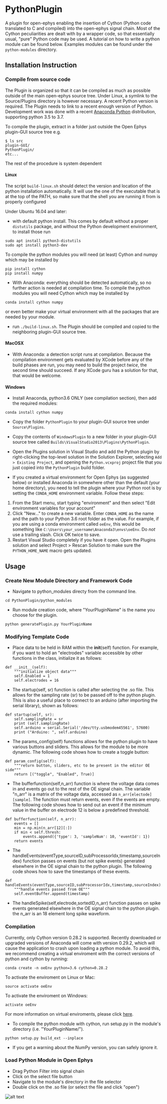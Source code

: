 # PythonPlugin

A plugin for open-ephys enabling the insertion of Cython (Python code translated to C and compiled) into the open-ephys signal chain.
Most of the Cython peculiarities are dealt with by a wrapper code, so that essentially usual, "pure" Python code may be used.
A tutorial on how to write a python module can be found below. Examples modules can be found under the `python-modules` directory.

## Installation Instruction

### Compile from source code

The Plugin is organized so that it can be compiled as much as possible outside of the main open-ephys source tree. Under Linux, a symlink to the Source/Plugins directory is however necessary.
A recent Python version is required.
The Plugin needs to link to a recent enough version of Python. Development work was done with a recent [Anaconda Python](https://www.continuum.io/why-anaconda) distribution, supporting python 3.5 to 3.7.

To compile the plugin, extract in a folder just outside the Open Ephys plugin-GUI source tree
e.g.

```
$ ls src
plugin-GUI/
PythonPlugin/
etc...
```

The rest of the procedure is system dependent

#### Linux

The script `build-linux.sh` should detect the version and location of the python installation automatically. It will use the one of the executable that is at the top of the PATH, so make sure that the shell you are running it from is properly configured

Under Ubuntu 16.04 and later:
- with default python install. This comes by default without a proper `distutils` package, and without the Python development environment, to install those run
```
sudo apt install python3-distutils
sudo apt install python3-dev
```

To compile the python modules you will need (at least) Cython and numpy which may be installed by
```
pip install cython
pip install numpy
```


- With Anaconda: everything should be detected automatically, so no further action is needed at compilation time.
To compile the python modules you will need Cython which may be installed by
```
conda install cython numpy
```
or even better make your virtual environment with all the packages that are needed by your module.

- run `./build-linux.sh`. The Plugin should be compiled and copied to the neighboring plugin-GUI source tree.

#### MacOSX
- With Anaconda: a detection script runs at compilation. Because the compilation environment gets evaluated by XCode before any of the build phases are run, you may need to build the project *twice*, the second time should succeed. If any XCode guru has a solution for that, that would be welcome.

#### Windows
- Install Anaconda, python3.6 ONLY (see compilation section), then add the required modules:
```
conda install cython numpy
```

- Copy the folder `PythonPlugin` to your plugin-GUI source tree under `Source\Plugins`.

- Copy the contents of `WindowsPlugin` to a new folder in your plugin-GUI source tree called `Builds\VisualStudio2013\Plugins\PythonPlugin`.

- Open the Plugins solution in Visual Studio and add the Python plugin by right-clicking the top-level solution in the Solution Explorer, selecting `Add > Existing Project`, and opening the `Python.vcxproj` project file that you just copied into the `PythonPlugin` build folder.

- If you created a virtual environment for Open Ephys (as suggested below) or installed Anaconda in somewhere other than the default (your home directory), you need to tell the plugin where your Python root is by setting the `CONDA_HOME` environment variable. Follow these steps:

1. From the Start menu, start typing "environment" and then select "Edit environment variables for your account"
2. Click "New..." to create a new variable. Enter `CONDA_HOME` as the name and the path to your Python 3.6 root folder as the value. For example, if you are using a conda environment called `oeEnv`, this would be something like `C:\Users\your_username\Anaconda3\envs\oeEnv`. Do _not_ use a trailing slash. Click OK twice to save.
3. Restart Visual Studio completely if you have it open. Open the Plugins solution and select Project > Rescan Solution to make sure the `PYTHON_HOME_NAME` macro gets updated.

## Usage

### Create New Module Directory and Framework Code
- Navigate to python_modules directy from the command line.
```
cd PythonPlugin/python_modules
```
- Run module creation code, where "YourPluginName" is the name you choose for the plugin.
```
python generatePlugin.py YourPluginName
```
### Modifying Template Code
- Place data to be held in RAM within the __init__(self) function. For example, if you want to hold an "electrodes" variable accessible by other functions in the class, initialize it as follows:
```
def __init__(self):
    """initialize object data"""
    self.Enabled = 1
    self.electrodes = 16
```

- The startup(self, sr) function is called after selecting the .so file. This allows for the sampling rate (sr) to be passed off to the python plugin. This is also a useful place to connect to an arduino (after importing the serial library), shown as follows:
```
def startup(self, sr):
    self.samplingRate = sr
    print (self.samplingRate)
    self.arduino = serial.Serial('/dev/tty.usbmodem45561', 57600)
    print ("Arduino: ", self.arduino)
```

- The params_config(self) functions allows for the python plugin to have various buttons and sliders. This allows for the module to be more dynamic. The following code shows how to create a toggle button:
```
def param_config(self):
    """return button, sliders, etc to be present in the editor OE side"""
    return [("toggle", "Enabled", True)]
```

- The bufferfunction(self,n_arr) function is where the voltage data comes in and events go out to the rest of the OE signal chain. The variable "n_arr" is a matrix of the voltage data, accessed as `n_arr[electode][sample]`. The function must return events, even if the events are empty. The following code shows how to send out an event if the minimum value in the buffer on electrode 12 is below a predefined threshold.
```
def bufferfunction(self, n_arr):
    events = []
    min = np.min(n_arr[12][:])
    if min < self.thresh:
        events.append({'type': 3, 'sampleNum': 10, 'eventId': 1})
    return events
```

- The handleEvents(eventType,sourceID,subProcessorIdx,timestamp,sourceIndex) function passes on events (but not spike events) generated elsewhere in the OE signal chain to the python plugin. The following code shows how to save the timestamps of these events.
```
def handleEvents(eventType,sourceID,subProcessorIdx,timestamp,sourceIndex):
    """handle events passed from OE"""
    self.eventBuffer.append(timestamp)
````

- The handleSpike(self,electrode,sortedID,n_arr) function passes on spike events generated elsewhere in the OE signal chain to the python plugin. the n_arr is an 18 element long spike waveform.

### Compilation
Currently, only Cython version 0.28.2 is supported. Recently downloaded or upgraded versions of Anaconda will come with version 0.29.2, which will cause the application to crash upon loading a python module. To avoid this, we recommend creating a virtual enviroment with the correct versions of python and cython by running:

```
conda create -n oeEnv python=3.6 cython=0.28.2
```
To activate the enviroment on Linux or Mac:
```
source activate oeEnv
```
To activate the enviroment on Windows:
```
activate oeEnv
```
For more information on virtual enviroments, please click [here](https://conda.io/projects/conda/en/latest/user-guide/tasks/manage-environments.html).

- To compile the python module with cython, run setup.py in the module's directory (i.e. "YourPluginName/").
```
python setup.py build_ext --inplace
```
- If you get a warning about the NumPy version, you can safely ignore it.

### Load Python Module in Open Ephys
- Drag Python Filter into signal chain
- Click on the select file button
- Navigate to the module's directory in the file selector
- Double click on the .so file (or select the file and click "open")

![alt text](https://github.com/MemDynLab/PythonPlugin/blob/event_reciever/images/demonstration.gif)
